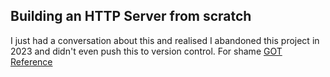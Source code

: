 ## Building an HTTP Server from scratch

I just had a conversation about this and realised I
abandoned this project in 2023 and didn't even push this
to version control. For shame [GOT Reference](https://youtu.be/1GiPcP30cFc?si=B0ReWYzUxKQ374WH)
